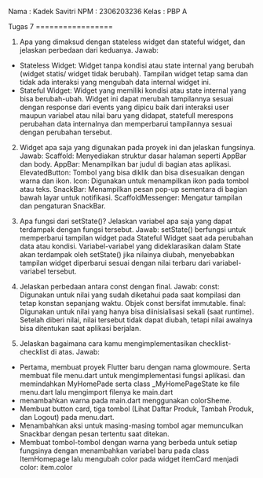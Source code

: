 Nama : Kadek Savitri
NPM : 2306203236
Kelas : PBP A

Tugas 7 =================

1. Apa yang dimaksud dengan stateless widget dan stateful widget, dan jelaskan perbedaan dari keduanya.
Jawab: 
- Stateless Widget: Widget tanpa kondisi atau state internal yang berubah (widget statis/ widget tidak berubah). Tampilan widget tetap sama dan tidak ada interaksi yang mengubah data internal widget ini.
- Stateful Widget: Widget yang memiliki kondisi atau state internal yang bisa berubah-ubah. Widget ini dapat merubah tampilannya sesuai dengan response dari events yang dipicu baik dari interaksi user maupun variabel atau nilai baru yang didapat, statefull merespons perubahan data internalnya dan memperbarui tampilannya sesuai dengan perubahan tersebut.


2. Widget apa saja yang digunakan pada proyek ini dan jelaskan fungsinya.
Jawab: 
Scaffold: Menyediakan struktur dasar halaman seperti AppBar dan body.
AppBar: Menampilkan bar judul di bagian atas aplikasi.
ElevatedButton: Tombol yang bisa diklik dan bisa disesuaikan dengan warna dan ikon.
Icon: Digunakan untuk menampilkan ikon pada tombol atau teks.
SnackBar: Menampilkan pesan pop-up sementara di bagian bawah layar untuk notifikasi.
ScaffoldMessenger: Mengatur tampilan dan pengaturan SnackBar.

3. Apa fungsi dari setState()? Jelaskan variabel apa saja yang dapat terdampak dengan fungsi tersebut.
Jawab: 
setState() berfungsi untuk memperbarui tampilan widget pada Stateful Widget saat ada perubahan data atau kondisi. Variabel-variabel yang dideklarasikan dalam State akan terdampak oleh setState() jika nilainya diubah, menyebabkan tampilan widget diperbarui sesuai dengan nilai terbaru dari variabel-variabel tersebut.

4. Jelaskan perbedaan antara const dengan final.
Jawab: 
const: Digunakan untuk nilai yang sudah diketahui pada saat kompilasi dan tetap konstan sepanjang waktu. Objek const bersifat immutable.
final: Digunakan untuk nilai yang hanya bisa diinisialisasi sekali (saat runtime). Setelah diberi nilai, nilai tersebut tidak dapat diubah, tetapi nilai awalnya bisa ditentukan saat aplikasi berjalan.

5. Jelaskan bagaimana cara kamu mengimplementasikan checklist-checklist di atas.
Jawab: 
- Pertama, membuat proyek Flutter baru dengan nama glowmoure. Serta membuat file menu.dart untuk mengimplementasi fungsi aplikasi. dan memindahkan MyHomePade serta class _MyHomePageState ke file menu.dart lalu mengimport filenya ke main.dart
- menambahkan warna pada main.dart menggunakan colorSheme. 
- Membuat button card, tiga tombol (Lihat Daftar Produk, Tambah Produk, dan Logout) pada menu.dart.
- Menambahkan aksi untuk masing-masing tombol agar memunculkan Snackbar dengan pesan tertentu saat ditekan.
- Membuat tombol-tombol dengan warna yang berbeda untuk setiap fungsinya dengan menambahkan variabel baru pada class ItemHomepage lalu mengubah color pada widget itemCard menjadi color: item.color
